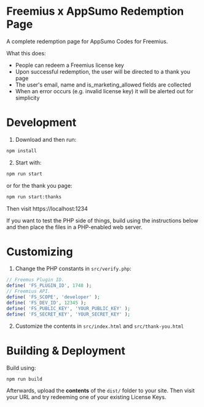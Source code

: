 # Freemius x AppSumo Redemption Page

A complete redemption page for AppSumo Codes for Freemius.

What this does:
- People can redeem a Freemius license key
- Upon successful redemption, the user will be directed to a thank you page
- The user's email, name and is_marketing_allowed fields are collected
- When an error occurs (e.g. invalid license key) it will be alerted out for simplicity

# Development

1. Download and then run:

```bash
npm install
```

2. Start with:

```bash
npm run start
```

or for the thank you page:

```bash
npm run start:thanks
```

Then visit https://localhost:1234

If you want to test the PHP side of things, build using the instructions below and then place the files in a PHP-enabled web server.

# Customizing

1. Change the PHP constants in `src/verify.php`:

```php
// Freemus Plugin ID.
define( 'FS_PLUGIN_ID', 1748 );
// Freemius API.
define( 'FS_SCOPE', 'developer' );
define( 'FS_DEV_ID', 12345 );
define( 'FS_PUBLIC_KEY', 'YOUR_PUBLIC_KEY' );
define( 'FS_SECRET_KEY', 'YOUR_SECRET_KEY' );
```

2. Customize the contents in `src/index.html` and `src/thank-you.html`

# Building & Deployment

Build using:

```
npm run build
```

Afterwards, upload the **contents** of the `dist/` folder to your site. Then visit your URL and try redeeming one of your existing License Keys.